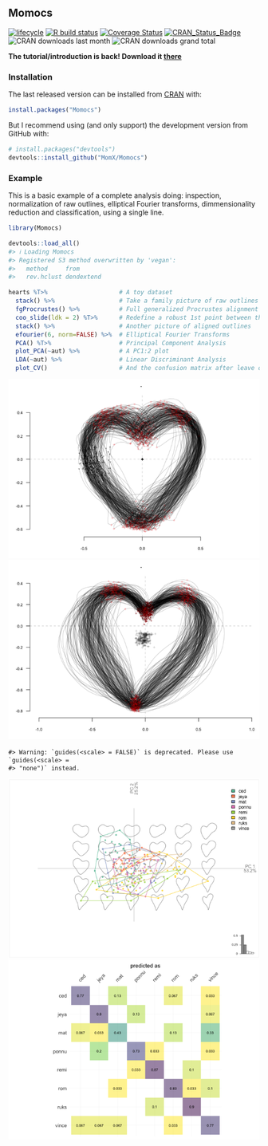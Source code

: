 
<!--README.md is generated from README.Rmd. Please edit that file -->

## Momocs

<!--Badges -->

[![lifecycle](https://img.shields.io/badge/lifecycle-maturing-blue.svg)](https://www.tidyverse.org/lifecycle/#stable)
[![R build
status](https://github.com/MomX/Momocs/workflows/R-CMD-check/badge.svg)](https://github.com/MomX/Momocs/actions)
[![Coverage
Status](https://img.shields.io/codecov/c/github/MomX/Momocs/master.svg)](https://codecov.io/github/MomX/Momocs?branch=master)
[![CRAN_Status_Badge](http://www.r-pkg.org/badges/version/Momocs)](http://cran.r-project.org/package=Momocs)
![CRAN downloads last month](http://cranlogs.r-pkg.org/badges/Momocs)
![CRAN downloads grand
total](http://cranlogs.r-pkg.org/badges/grand-total/Momocs)

**The tutorial/introduction is back! Download it
[there](https://github.com/MomX/Momocs/releases/download/v1.4.0/Momocs_intro.html)**

### Installation

The last released version can be installed from
[CRAN](https://CRAN.R-project.org/package=Momocs) with:

``` r
install.packages("Momocs")
```

But I recommend using (and only support) the development version from
GitHub with:

``` r
# install.packages("devtools")
devtools::install_github("MomX/Momocs")
```

<!--
## Features
__Matrices of xy-coordinates__
* ~100 generic tools like centering, scaling, rotating, calculating area, perimeter, etc. Full list with `apropos("coo_")`
* generic plotters: `coo_plot` and `g` (work in progress)

__Data acquisition + Babel__

* Outline extraction from black mask/silhouettes `.jpgs`
* Landmark definition on outlines (`def_ldk` or via [StereoMorph](https://github.com/aaronolsen/StereoMorph))
* Open curves digitization with bezier curves (via [StereoMorph](https://github.com/aaronolsen/StereoMorph))
* Import/Export from/to `.nts`, `.tps`, `PAST`, `.txt`, etc.

__Outline analysis__

* Elliptical Fourier analysis (`efourier`)
* Radii variation (`rfourier`)
* Radii variation - curvilinear abscissa (`sfourier`)
* Tangent Angle Fourier analysis (`tfourier`)

__Open-outlines__

* Natural (raw) polynomials (`npoly`)
* Orthogonal (Legendre) polynomials (`opoly`)
* Discrete Cosinus Transform (`dfourier`)
* `bezier` core functions

__Configuration of landmarks__

* Full Generalized Procrustes Adjustment (`fgProcrustes`)
* Sliding semi-landmarks (`fgsProcrustes`)

__Traditional morphometrics and global shape descriptors__

* Facilities for multivariate analysis (see `flowers`)
* A long list of shape scalars (eg. `coo_eccentricity`, `coo_rectilinearity`, etc.)

__Data handling__

* Easy data manipulation with `filter`, `select`, `slice`, `mutate` and other verbs ala [dplyr](https://github.com/hadley/dplyr/)
* New verbs useful for morphometrics such as `combine` and `chop`, to handle several 2D views
* Permutation methods to resample data (`perm`, `breed`)

__Multivariate analysis__

* Mean shape (groupwise) calculations (`mshapes`)
* Principal component analysis (`PCA`)
* Multivariate analysis of variance (`MANOVA` + pairwise testing `MANOVA_PW`)
* Linear discriminant analysis and screening (`LDA`)
* Hierarchical clustering (`CLUST`)
* K-means (`KMEANS`)

__Graphical methods__

* Family pictures and quick inspection of whole datasets (`stack` and `panel`)
* Some `ggplot2` plots, when useful (and convet Momocs' objects into `data.frames it with `as_df`)
* Morphological spaces for PCA
* Thin plate splines and variation around deformation grids


__Misc__

* Datasets for all types of data (`apodemus`, `bot`, `chaff`, `charring`, `flower`,  `hearts`, `molars`, `mosquito`, `mouse`, `oak`, `olea`, `shapes`, `trilo`, `wings`)
* [Shiny](http://shiny.rstudio.com/) demonstrators/helpers. See [Momecs](https://github.com/vbonhomme/Momecs/)
* [Online documentation](http://vbonhomme.github.io/Momocs/)
-->

### Example

This is a basic example of a complete analysis doing: inspection,
normalization of raw outlines, elliptical Fourier transforms,
dimmensionality reduction and classification, using a single line.

``` r
library(Momocs)
```

``` r
devtools::load_all()
#> ℹ Loading Momocs
#> Registered S3 method overwritten by 'vegan':
#>   method     from      
#>   rev.hclust dendextend
```

``` r
hearts %T>%                    # A toy dataset
  stack() %>%                  # Take a family picture of raw outlines
  fgProcrustes() %>%           # Full generalized Procrustes alignment
  coo_slide(ldk = 2) %T>%      # Redefine a robust 1st point between the cheeks
  stack() %>%                  # Another picture of aligned outlines
  efourier(6, norm=FALSE) %>%  # Elliptical Fourier Transforms
  PCA() %T>%                   # Principal Component Analysis
  plot_PCA(~aut) %>%           # A PC1:2 plot
  LDA(~aut) %>%                # Linear Discriminant Analysis
  plot_CV()                    # And the confusion matrix after leave one out cross validation
```

![](README-example-1.png)<!-- -->![](README-example-2.png)<!-- -->

    #> Warning: `guides(<scale> = FALSE)` is deprecated. Please use `guides(<scale> =
    #> "none")` instead.

![](README-example-3.png)<!-- -->![](README-example-4.png)<!-- -->
